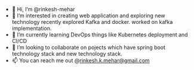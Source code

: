 - 👋 Hi, I’m @rinkesh-mehar
- 👀 I’m interested in creating web application and exploring new technology recently explored Kafka and docker. worked on kafka implementation.
- 🌱 I’m currently learning DevOps things like Kubernetes deployment and CI/CD
- 💞️ I’m looking to collaborate on pojects which have spring boot technology stack and new technology stack.
- 📫 You can reach me out @rinkesh.k.mehar@gmail.com

<!---
rinkesh-mehar/rinkesh-mehar is a ✨ special ✨ repository because its `README.md` (this file) appears on your GitHub profile.
You can click the Preview link to take a look at your changes.
--->
